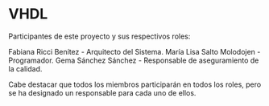 # VHDL
Participantes de este proyecto y sus respectivos roles:

Fabiana Ricci Benítez - Arquitecto del Sistema.
María Lisa Salto Molodojen - Programador.
Gema Sánchez Sánchez - Responsable de aseguramiento de la calidad.

Cabe destacar que todos los miembros participarán en todos los roles, pero se ha designado un responsable para cada uno de ellos.
